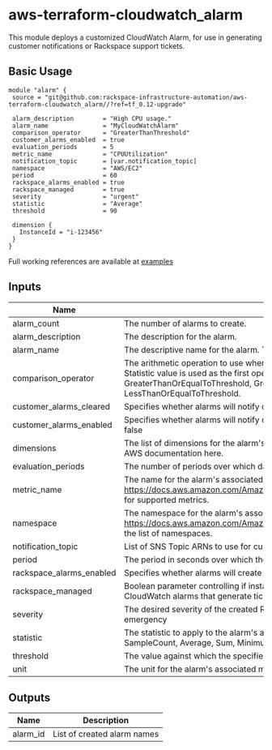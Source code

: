 # aws-terraform-cloudwatch_alarm
This module deploys a customized CloudWatch Alarm, for use in generating customer notifications or Rackspace support tickets.

## Basic Usage

```
module "alarm" {
 source = "git@github.com:rackspace-infrastructure-automation/aws-terraform-cloudwatch_alarm//?ref=tf_0.12-upgrade"

 alarm_description        = "High CPU usage."
 alarm_name               = "MyCloudWatchAlarm"
 comparison_operator      = "GreaterThanThreshold"
 customer_alarms_enabled  = true
 evaluation_periods       = 5
 metric_name              = "CPUUtilization"
 notification_topic       = [var.notification_topic]
 namespace                = "AWS/EC2"
 period                   = 60
 rackspace_alarms_enabled = true
 rackspace_managed        = true
 severity                 = "urgent"
 statistic                = "Average"
 threshold                = 90

 dimension {
   InstanceId = "i-123456"
 }
}
```

Full working references are available at [examples](examples)

## Inputs

| Name | Description | Type | Default | Required |
|------|-------------|:----:|:-----:|:-----:|
| alarm\_count | The number of alarms to create. | string | `"1"` | no |
| alarm\_description | The description for the alarm. | string | `""` | no |
| alarm\_name | The descriptive name for the alarm. This name must be unique within the user's AWS account | string | n/a | yes |
| comparison\_operator | The arithmetic operation to use when comparing the specified Statistic and Threshold. The specified Statistic value is used as the first operand. Either of the following is supported: GreaterThanOrEqualToThreshold, GreaterThanThreshold, LessThanThreshold, LessThanOrEqualToThreshold. | string | n/a | yes |
| customer\_alarms\_cleared | Specifies whether alarms will notify customers when returning to an OK status. | string | `"false"` | no |
| customer\_alarms\_enabled | Specifies whether alarms will notify customers.  Automatically enabled if rackspace_managed is set to false | string | `"false"` | no |
| dimensions | The list of dimensions for the alarm's associated metric. For the list of available dimensions see the AWS documentation here. | list | n/a | yes |
| evaluation\_periods | The number of periods over which data is compared to the specified threshold. | string | n/a | yes |
| metric\_name | The name for the alarm's associated metric. See https://docs.aws.amazon.com/AmazonCloudWatch/latest/DeveloperGuide/CW_Support_For_AWS.html for supported metrics. | string | n/a | yes |
| namespace | The namespace for the alarm's associated metric. See https://docs.aws.amazon.com/AmazonCloudWatch/latest/DeveloperGuide/aws-namespaces.html for the list of namespaces. | string | n/a | yes |
| notification\_topic | List of SNS Topic ARNs to use for customer notifications. | list | `<list>` | no |
| period | The period in seconds over which the specified statistic is applied. | string | `"60"` | no |
| rackspace\_alarms\_enabled | Specifies whether alarms will create a Rackspace ticket.  Ignored if rackspace_managed is set to false | string | `"false"` | no |
| rackspace\_managed | Boolean parameter controlling if instance will be fully managed by Rackspace support teams, created CloudWatch alarms that generate tickets, and utilize Rackspace managed SSM documents. | string | `"true"` | no |
| severity | The desired severity of the created Rackspace ticket.  Supported values include: standard, urgent, emergency | string | `"standard"` | no |
| statistic | The statistic to apply to the alarm's associated metric. Either of the following is supported: SampleCount, Average, Sum, Minimum, Maximum | string | `"Average"` | no |
| threshold | The value against which the specified statistic is compared. | string | n/a | yes |
| unit | The unit for the alarm's associated metric | string | `""` | no |

## Outputs

| Name | Description |
|------|-------------|
| alarm\_id | List of created alarm names |

